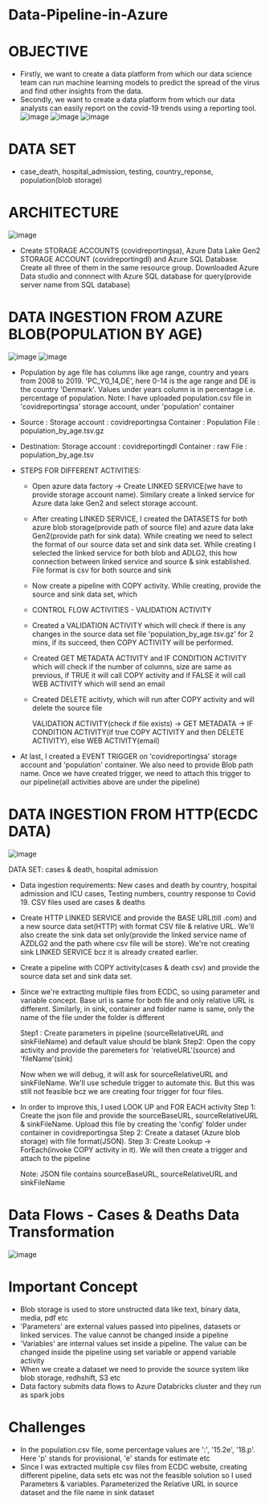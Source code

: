 # Data-Pipeline-in-Azure

# OBJECTIVE
  * Firstly, we want to create a data platform from which our data science team can run machine learning models to predict the spread of the virus and find other insights from the data.
 * Secondly, we want to create a data platform from which our data analysts can easily report on the covid-19 trends using a reporting tool.
 ![image](https://user-images.githubusercontent.com/87073324/192124679-065b5681-82a9-450e-857b-cb67342e1ddf.png)
![image](https://user-images.githubusercontent.com/87073324/192124694-a68d5a44-bffd-4446-ba60-33f76ca8e64b.png)
![image](https://user-images.githubusercontent.com/87073324/192124761-0e946900-00c5-4141-bc45-73a077444a7a.png)

# DATA SET
 * case_death, hospital_admission, testing, country_reponse, population(blob storage)

# ARCHITECTURE
  ![image](https://user-images.githubusercontent.com/87073324/192125005-d58bd000-3dd7-4c2f-b3aa-37496009292c.png)


 * Create STORAGE ACCOUNTS (covidreportingsa), Azure Data Lake Gen2 STORAGE ACCOUNT (covidreportingdl) and Azure SQL Database. Create all three of them in the same resource group. Downloaded Azure Data studio and connnect with Azure SQL database for query(provide server name from SQL database)

# DATA INGESTION FROM AZURE BLOB(POPULATION BY AGE)
  ![image](https://user-images.githubusercontent.com/87073324/192128970-d6b04033-145d-42d6-a57a-05e057355557.png)
  ![image](https://user-images.githubusercontent.com/87073324/192129415-2b5212e3-5772-4f52-9bdd-53bcfcea27fd.png)

  
  * Population by age file has columns like age range, country and years from 2008 to 2019. 'PC_Y0_14,DE', here 0-14 is the age range and DE is the country 'Denmark'. Values under years column is in percentage i.e. percentage of population.
  Note: I have uploaded population.csv file in 'covidreportingsa' storage account, under 'population' container
  * Source : 
    Storage account : covidreportingsa
    Container : Population
    File : population_by_age.tsv.gz
  * Destination:
    Storage account : covidreportingdl
    Container : raw
    File : population_by_age.tsv
  
  * STEPS FOR DIFFERENT ACTIVITIES:
    * Open azure data factory -> Create LINKED SERVICE(we have to provide storage account name). Similary create a linked service for Azure data lake Gen2 and select storage account.
    * After creating LINKED SERVICE, I created the DATASETS for both azure blob storage(provide path of source file) and azure data lake Gen2(provide path for sink data). While creating we need to select the format of our source data set and sink data set. While creating I selected the linked service for both blob and ADLG2, this how connection between linked service and source & sink established. File format is csv for both source and sink
    * Now create a pipeline with COPY activity. While creating, provide the source and sink data set, which 
    
    * CONTROL FLOW ACTIVITIES - VALIDATION ACTIVITY  
    - Created a VALIDATION ACTIVITY which will check if there is any changes in the source data set file 'population_by_age.tsv.gz' for 2 mins, if its succeed, then COPY  ACTIVITY will be performed.
    - Created GET METADATA ACTIVITY and IF CONDITION ACTIVITY which will check if the number of columns, size are same as previous, if TRUE it will call COPY activity and if FALSE it will call WEB ACTIVITY which will send an email
    - Created DELETE acitivty, which will run after COPY activity and will delete the source file

      VALIDATION ACTIVITY(check if file exists) -> GET METADATA -> IF CONDITION ACTIVITY(if true COPY ACTIVITY and then DELETE ACTIVITY), else WEB ACTIVITY(email)
      
  * At last, I created a EVENT TRIGGER on 'covidreportingsa' storage account and 'population' container. We also need to provide Blob path name. Once we have created trigger, we need to attach this trigger to our pipeline(all activities above are under the pipeline)


# DATA INGESTION FROM HTTP(ECDC DATA)
  ![image](https://user-images.githubusercontent.com/87073324/192145181-465cc004-0c1b-4f57-a763-adce663f0dfb.png)

DATA SET: cases & death, hospital admission

 * Data ingestion requirements: New cases and death by country, hospital admission and ICU cases, Testing numbers, country response to Covid 19. CSV files used are cases & deaths 
 * Create HTTP LINKED SERVICE and provide the BASE URL(till .com) and a new source data set(HTTP) with format CSV file & relative URL. We'll also create the sink data set only(provide the linked service name of AZDLG2 and the path where csv file will be store). We're not creating sink LINKED SERVICE bcz it is already created 
earlier.
* Create a pipeline with COPY activity(cases & death csv) and provide the source data set and sink data set.
* Since we're extracting multiple files from ECDC, so using parameter and variable concept. Base url is same for both file and only relative URL is different. Similarly, in sink, container and folder name is same, only the name of the file under the folder is different
 
  Step1 : Create parameters in pipeline (sourceRelativeURL and sinkFileName) and default value should be blank
  Step2: Open the copy activity and provide the paremeters for 'relativeURL'(source) and 'fileName'(sink)
  
  Now when we will debug, it will ask for sourceRelativeURL and sinkFileName. We'll use schedule trigger to automate this. But this was still not feasible bcz we are creating four trigger for four files. 
* In order to improve this, I used LOOK UP and FOR EACH activity
  Step 1: Create the json file and provide the sourceBaseURL, sourceRelativeURL & sinkFileName. Upload this file by creating the 'config' folder under container in covidreportingsa
  Step 2: Create a dataset (Azure blob storage) with file format(JSON). 
  Step 3: Create Lookup -> ForEach(invoke COPY activity in it). We will then create a trigger and attach to the pipeline
  
  Note: JSON file contains sourceBaseURL, sourceRelativeURL and sinkFileName


# Data Flows - Cases & Deaths Data Transformation
  ![image](https://user-images.githubusercontent.com/87073324/192166010-26b2755d-0b41-4a48-a193-e5e042e558a1.png)
  

   



# Important Concept
 * Blob storage is used to store unstructed data like text, binary data, media, pdf etc
 * 'Parameters' are external values passed into pipelines, datasets or linked services. The value cannot be changed inside a pipeline
 * 'Variables' are internal values set inside a pipeline. The value can be changed inside the pipeline using set variable or append variable activity
 * When we create a dataset we need to provide the source system like blob storage, redhshift, S3 etc
 * Data factory submits data flows to Azure Databricks cluster and they run as spark jobs 

# Challenges
 * In the population.csv file, some percentage values are ':', '15.2e', '18.p'. Here 'p' stands for provisional, 'e' stands for estimate etc
 * Since I was extracted multiple csv files from ECDC website, creating different pipeline, data sets etc was not the feasible solution so I used Parameters & variables. Parameterized the Relative URL in source dataset and the file name in sink dataset 
